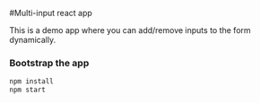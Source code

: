 #Multi-input react app

This is a demo app where you can add/remove inputs to the form dynamically.

### Bootstrap the app

```sh
npm install
npm start
```